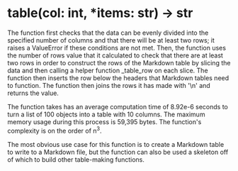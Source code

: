# table(col: int, *items: str) -> str

The function first checks that the data can be evenly divided into the specified number of columns and that there will
be at least two rows; it raises a ValueError if these conditions are not met. Then, the function uses the number of rows
value that it calculated to check that there are at least two rows in order to construct the rows of the Markdown table
by slicing the data and then calling a helper function _table_row on each slice. The function then inserts the row
below the headers that Markdown tables need to function. The function then joins the rows it has made with '\n' and
returns the value.

The function takes has an average computation time of 8.92e-6 seconds to turn a list of 100 objects into a table with 10
columns. The maximum memory usage during this process is 59,395 bytes. The function's complexity is on the order of
n<sup>3</sup>.

The most obvious use case for this function is to create a Markdown table to write to a Markdown file, but the function
can also be used a skeleton off of which to build other table-making functions.